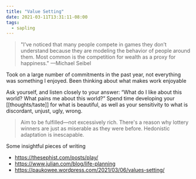 ```yaml
---
title: "Value Setting"
date: 2021-03-11T13:31:11-08:00
tags:
  - sapling
---
```


> "I’ve noticed that many people compete in games they don’t understand because they are modeling the behavior of people around them. Most common is the competition for wealth as a proxy for happiness." —Michael Seibel

Took on a large number of commitments in the past year, not everything was something I enjoyed. Been thinking about what makes work enjoyable

Ask yourself, and listen closely to your answer: “What do I like about this world? What pains me about this world?” Spend time developing your [[thoughts/taste]] for what is beautiful, as well as your sensitivity to what is discordant, unjust, ugly, wrong.

> Aim to be fulfilled—not excessively rich. There's a reason why lottery winners are just as miserable as they were before. Hedonistic adaptation is inescapable.

Some insightful pieces of writing

- https://thesephist.com/posts/play/
- https://www.julian.com/blog/life-planning
- https://paukowee.wordpress.com/2021/03/06/values-setting/
